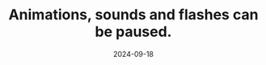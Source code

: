 ---
N: '121'
Rubrique: Images et médias
title: Animations, sounds and flashes can be paused.
abstract: 
categories: ["Images and media"]
agrege: O4121-E032
opquast: '4 121'
indiceebook: '32'
description: "Rule n° 032"
before: "031"
weight: "032"
after: "033"
actif: '1'
layout: rules
date: 2024-09-18
tags: ["", ""]
objectif: ["", ""]
Meo: [""]
Controle: [""
]
Source: ["Opquast"]
Referentiel: [""]
Steps: ["", ""]
---